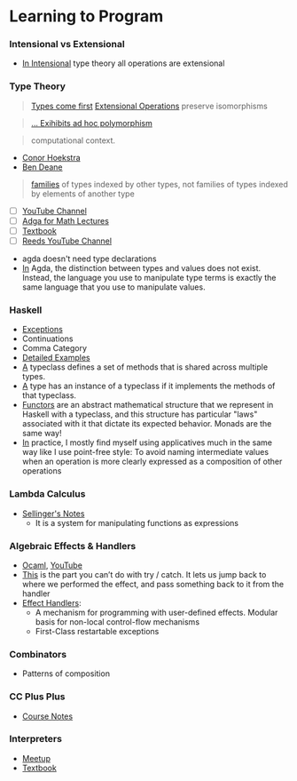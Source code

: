 # Learning to Program

### Intensional vs Extensional
- [In Intensional](https://youtu.be/bNG53SA4n48?list=PLQRKUSOIMEh1Arz0-WBgD_Pol4S50HATv&t=877) type theory all operations are extensional

### Type Theory
> [Types come first](https://youtu.be/bNG53SA4n48?list=PLQRKUSOIMEh1Arz0-WBgD_Pol4S50HATv&t=267)
> [Extensional Operations](https://youtu.be/bNG53SA4n48?list=PLQRKUSOIMEh1Arz0-WBgD_Pol4S50HATv&t=792) preserve isomorphisms

> [... Exihibits ad hoc polymorphism](https://youtu.be/2EdQFCP5mZ8?t=305)

> computational context.

- [Conor Hoekstra](https://twitter.com/code_report)
- [Ben Deane](https://www.youtube.com/watch?v=on7v8nlyaAg)

> [families](https://www.cse.chalmers.se/~peterd/papers/DependentTypesAtWork.pdf) of types indexed by other types, not families of types indexed by elements of another type

- [ ] [YouTube Channel](https://www.youtube.com/watch?v=1vXdNNSmvJw&list=PLE-CSy3N6yEeYY5tx1u5IP3d_2xZOmpKO)
- [ ] [Adga for Math Lectures](https://www.mathstat.dal.ca/~selinger/agda-lectures/)
- [ ] [Textbook](https://plfa.github.io/20.07/Naturals/)
- [ ] [Reeds YouTube Channel](https://www.youtube.com/channel/UC8sjG717gknTmWIeTyGmUHw/videos)

- agda doesn't need type declarations
- [In](http://learnyouanagda.liamoc.net/pages/introduction.html#fnref1) Agda, the distinction between types and values does not exist. Instead, the language you use to manipulate type terms is exactly the same language that you use to manipulate values.

### Haskell
- [Exceptions](https://markkarpov.com/tutorial/exceptions.html#the-motivation-for-exceptions)
- Continuations
- Comma Category
- [Detailed Examples](https://devtut.github.io/haskell/foldable.html#flattening-a-foldable-structure-into-a-list)
- [A](https://serokell.io/blog/haskell-typeclasses) typeclass defines a set of methods that is shared across multiple types.
- [A](https://serokell.io/blog/haskell-typeclasses) type has an instance of a typeclass if it implements the methods of that typeclass.
- [Functors](https://mmhaskell.com/monads/functors) are an abstract mathematical structure that we represent in Haskell with a typeclass, and this structure has particular "laws" associated with it that dictate its expected behavior. Monads are the same way!
- [In](https://stackoverflow.com/questions/7103864/what-are-practical-uses-of-applicative-style) practice, I mostly find myself using applicatives much in the same way like I use point-free style: To avoid naming intermediate values when an operation is more clearly expressed as a composition of other operations

### Lambda Calculus
- [Sellinger's Notes](https://arxiv.org/pdf/0804.3434.pdf)
  - It is a system for manipulating functions as expressions   

### Algebraic Effects & Handlers
- [Ocaml](https://github.com/ocamllabs/ocaml-effects-tutorial), [YouTube](https://www.youtube.com/watch?v=plFFZcqBOyk)
- [This](https://overreacted.io/algebraic-effects-for-the-rest-of-us/) is the part you can’t do with try / catch. It lets us jump back to where we performed the effect, and pass something back to it from the handler
- [Effect Handlers](https://youtu.be/VEhkhxoGJSk?t=318): 
   - A mechanism for programming with user-defined effects. Modular basis for non-local control-flow mechanisms
   - First-Class restartable exceptions 

### Combinators
- Patterns of composition

### CC Plus Plus
- [Course Notes](https://ocw.mit.edu/courses/6-096-introduction-to-c-january-iap-2011/resources/mit6_096iap11_lec02/)

### Interpreters
- [Meetup](https://www.meetup.com/programming-languages-toronto-meetup/events/289784058/)
- [Textbook](http://www.craftinginterpreters.com/a-map-of-the-territory.html)
